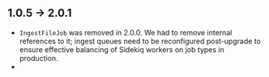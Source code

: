 1.0.5 -> 2.0.1
--------------

* `IngestFileJob` was removed in 2.0.0. We had to remove internal references to it; ingest queues need to be reconfigured post-upgrade to ensure effective balancing of Sidekiq workers on job types in production.
*
